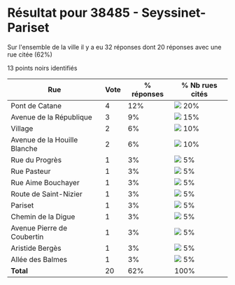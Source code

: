 # Résultat pour 38485 - Seyssinet-Pariset

Sur l'ensemble de la ville il y a eu 32 réponses dont 20 réponses avec une rue citée (62%)

13 points noirs identifiés

| Rue | Vote | % réponses | % Nb rues cités|
|-----|------|------------|----------------|
| Pont de Catane | 4 | 12% | <img src="../../img/bar_20.gif" />&nbsp;20%|
| Avenue de la République | 3 | 9% | <img src="../../img/bar_15.gif" />&nbsp;15%|
| Village | 2 | 6% | <img src="../../img/bar_10.gif" />&nbsp;10%|
| Avenue de la Houille Blanche | 2 | 6% | <img src="../../img/bar_10.gif" />&nbsp;10%|
| Rue du Progrès | 1 | 3% | <img src="../../img/bar_5.gif" />&nbsp;5%|
| Rue Pasteur | 1 | 3% | <img src="../../img/bar_5.gif" />&nbsp;5%|
| Rue Aime Bouchayer | 1 | 3% | <img src="../../img/bar_5.gif" />&nbsp;5%|
| Route de Saint-Nizier | 1 | 3% | <img src="../../img/bar_5.gif" />&nbsp;5%|
| Pariset | 1 | 3% | <img src="../../img/bar_5.gif" />&nbsp;5%|
| Chemin de la Digue | 1 | 3% | <img src="../../img/bar_5.gif" />&nbsp;5%|
| Avenue Pierre de Coubertin | 1 | 3% | <img src="../../img/bar_5.gif" />&nbsp;5%|
| Aristide Bergès | 1 | 3% | <img src="../../img/bar_5.gif" />&nbsp;5%|
| Allée des Balmes | 1 | 3% | <img src="../../img/bar_5.gif" />&nbsp;5%|
| **Total** | 20 | 62% | 100%|
